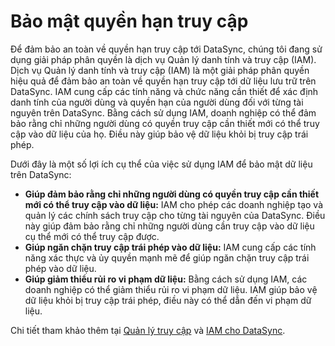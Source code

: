# Bảo mật quyền hạn truy cập

Để đảm bảo an toàn về quyền hạn truy cập tới DataSync, chúng tôi đang sử dụng giải pháp phân quyền là dịch vụ Quản lý danh tính và truy cập (IAM). Dịch vụ Quản lý danh tính và truy cập (IAM) là một giải pháp phân quyền hiệu quả để đảm bảo an toàn về quyền hạn truy cập tới dữ liệu lưu trữ trên DataSync. IAM cung cấp các tính năng và chức năng cần thiết để xác định danh tính của người dùng và quyền hạn của người dùng đối với từng tài nguyên trên DataSync. Bằng cách sử dụng IAM, doanh nghiệp có thể đảm bảo rằng chỉ những người dùng có quyền truy cập cần thiết mới có thể truy cập vào dữ liệu của họ. Điều này giúp bảo vệ dữ liệu khỏi bị truy cập trái phép.

Dưới đây là một số lợi ích cụ thể của việc sử dụng IAM để bảo mật dữ liệu trên DataSync:

* **Giúp đảm bảo rằng chỉ những người dùng có quyền truy cập cần thiết mới có thể truy cập vào dữ liệu:** IAM cho phép các doanh nghiệp tạo và quản lý các chính sách truy cập cho từng tài nguyên của DataSync. Điều này giúp đảm bảo rằng chỉ những người dùng cần truy cập vào dữ liệu cụ thể mới có thể truy cập được.
* **Giúp ngăn chặn truy cập trái phép vào dữ liệu:** IAM cung cấp các tính năng xác thực và ủy quyền mạnh mẽ để giúp ngăn chặn truy cập trái phép vào dữ liệu. 
* **Giúp giảm thiểu rủi ro vi phạm dữ liệu:** Bằng cách sử dụng IAM, các doanh nghiệp có thể giảm thiểu rủi ro vi phạm dữ liệu. IAM giúp bảo vệ dữ liệu khỏi bị truy cập trái phép, điều này có thể dẫn đến vi phạm dữ liệu.

Chi tiết tham khảo thêm tại [Quản lý truy cập](https://docs.vngcloud.vn/vng-cloud-document/vn/datasync/quan-ly-truy-cap/quan-ly-truy-cap-tai-nguyen-datasync) và [IAM cho DataSync](https://docs.vngcloud.vn/vng-cloud-document/vn/datasync/quan-ly-truy-cap/quan-ly-tai-khoan-truy-cap-datasync).
